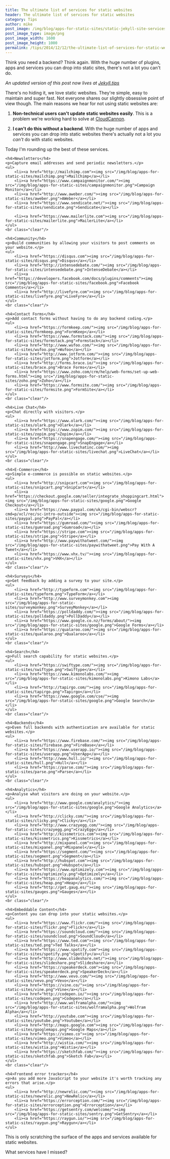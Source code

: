 ```yaml
---
title: The ultimate list of services for static websites
header: The ultimate list of services for static websites
category: Tips
author: mike
post_image: /img/blog/apps-for-static-sites/static-jekyll-site-services.png
post_image_type: image/png
post_image_width: 1600
post_image_height: 1000
permalink: /tips/2014/12/12/the-ultimate-list-of-services-for-static-websites.html
---
```


Think you need a backend? Think again. With the huge number of plugins, apps and services you can drop into static sites, there's not a lot you can't do.

<!-- excerpt stop -->

*An updated version of this post now lives at [Jekyll.tips](http://jekyll.tips/services/)*

There's no hiding it, we love static websites. They're simple, easy to maintain and super fast. Not everyone shares our slightly obsessive point of view though. The main reasons we hear for not using static websites are:

1. **Non-technical users can't update static websites easily**. This is a problem we're working hard to solve at [CloudCannon](http://cloudcannon.com).

2. **I can't do this without a backend**. With the huge number of apps and services you can drop into static websites there's actually not a lot you *can't* do with static websites.  

Today I'm rounding up the best of these services.

<div class="roundup-boxes">

	<h4>Newsletters</h4>
	<p>Capture email addresses and send periodic newsletters.</p>
	<ul>
		<li><a href="http://mailchimp.com"><img src="/img/blog/apps-for-static-sites/mailchimp.png">MailChimp</a></li>
		<li><a href="https://www.campaignmonitor.com/"><img src="/img/blog/apps-for-static-sites/campaignmonitor.png">Campaign Monitor</a></li>
		<li><a href="http://www.aweber.com/"><img src="/img/blog/apps-for-static-sites/aweber.png">AWeber</a></li>
		<li><a href="https://www.sendicate.net/"><img src="/img/blog/apps-for-static-sites/sendicate.png">Sendicate</a></li>

		<li><a href="https://www.mailerlite.com"><img src="/img/blog/apps-for-static-sites/mailerlite.png">MailerLite</a></li>
	</ul>
	<br class="clear"/>

	<h4>Community</h4>
	<p>Build communities by allowing your visitors to post comments on your website.</p>
	<ul>
		<li><a href="https://disqus.com"><img src="/img/blog/apps-for-static-sites/disqus.png">Disqus</a></li>
		<li><a href="http://intensedebate.com/"><img src="/img/blog/apps-for-static-sites/intensedebate.png">IntenseDebate</a></li>
		<li><a href="https://developers.facebook.com/docs/plugins/comments"><img src="/img/blog/apps-for-static-sites/facebook.png">Facebook Comments</a></li>
		<li><a href="http://livefyre.com"><img src="/img/blog/apps-for-static-sites/livefyre.png">LiveFyre</a></li>
	</ul>
	<br class="clear"/>

	<h4>Contact Forms</h4>
	<p>Add contact forms without having to do any backend coding.</p>
	<ul>
		<li><a href="https://formkeep.com/"><img src="/img/blog/apps-for-static-sites/formkeep.png">FormKeep</a></li>
		<li><a href="https://www.formstack.com/"><img src="/img/blog/apps-for-static-sites/formstack.png">Formstack</a></li>
		<li><a href="http://www.wufoo.com/"><img src="/img/blog/apps-for-static-sites/wufoo.png">Wufoo</a></li>
		<li><a href="http://www.jotform.com/"><img src="/img/blog/apps-for-static-sites/jotform.png">Jotform</a></li>
		<li><a href="http://forms.brace.io/"><img src="/img/blog/apps-for-static-sites/brace.png">Brace Forms</a></li>
		<li><a href="https://www.zoho.com/crm/help/web-forms/set-up-web-forms.html"><img src="/img/blog/apps-for-static-sites/zoho.png">Zoho</a></li>
		<li><a href="https://www.formsite.com/"><img src="/img/blog/apps-for-static-sites/formsite.png">FormSite</a></li>
	</ul>
	<br class="clear"/>

	<h4>Live Chat</h4>
	<p>Chat directly with visitors.</p>
	<ul>
		<li><a href="https://www.olark.com/"><img src="/img/blog/apps-for-static-sites/olark.png">Olark</a></li>
		<li><a href="https://www.zopim.com/"><img src="/img/blog/apps-for-static-sites/zopim.png">Zopim</a></li>
		<li><a href="https://snapengage.com/"><img src="/img/blog/apps-for-static-sites/snapengage.png">SnapEngage</a></li>
		<li><a href="http://www.livechatinc.com/"><img src="/img/blog/apps-for-static-sites/livechat.png">LiveChat</a></li>
	</ul>
	<br class="clear"/>

	<h4>E-Commerce</h4>
	<p>Simple e-commerce is possible on static websites.</p>
	<ul>
		<li><a href="http://snipcart.com"><img src="/img/blog/apps-for-static-sites/snipcart.png">SnipCart</a></li>
		<li><a href="https://checkout.google.com/seller/integrate_shoppingcart.html"><img src="/img/blog/apps-for-static-sites/google.png">Google Checkout</a></li>
		<li><a href="https://www.paypal.com/uk/cgi-bin/webscr?cmd=p/xcl/rec/sc-intro-outside"><img src="/img/blog/apps-for-static-sites/paypal.png">PayPal</a></li>
		<li><a href="https://gumroad.com/"><img src="/img/blog/apps-for-static-sites/gumroad.png">Gumroad</a></li>
		<li><a href="https://stripe.com"><img src="/img/blog/apps-for-static-sites/stripe.png">Stripe</a></li>
		<li><a href="http://www.paywithatweet.com/"><img src="/img/blog/apps-for-static-sites/paywithatweet.png">Pay With A Tweet</a></li>
		<li><a href="https://www.vhx.tv/"><img src="/img/blog/apps-for-static-sites/vhx.png">VHX</a></li>
	</ul>
	<br class="clear"/>

	<h4>Surveys</h4>
	<p>Get feedback by adding a survey to your site.</p>
	<ul>
		<li><a href="http://typeform.com"><img src="/img/blog/apps-for-static-sites/typeform.png">TypeForm</a></li>
		<li><a href="http://www.surveymonkey.com"><img src="/img/blog/apps-for-static-sites/surveymonkey.png">SurveyMonkey</a></li>
		<li><a href="https://polldaddy.com/"><img src="/img/blog/apps-for-static-sites/polldaddy.png">PollDaddy</a></li>
		<li><a href="https://www.google.co.nz/forms/about/"><img src="/img/blog/apps-for-static-sites/google.png">Google Forms</a></li>
		<li><a href="https://qualaroo.com/"><img src="/img/blog/apps-for-static-sites/qualaroo.png">Qualaroo</a></li>
	</ul>
	<br class="clear"/>

	<h4>Search</h4>
	<p>Full search capability for static websites.</p>
	<ul>
		<li><a href="https://swiftype.com/"><img src="/img/blog/apps-for-static-sites/swiftype.png">Swiftype</a></li>
		<li><a href="https://www.kimonolabs.com/"><img src="/img/blog/apps-for-static-sites/kimonolabs.png">Kimono Labs</a></li>
		<li><a href="http://tapirgo.com/"><img src="/img/blog/apps-for-static-sites/tapirgo.png">Tapirgo</a></li>
		<li><a href="https://www.google.com/cse/"><img src="/img/blog/apps-for-static-sites/google.png">Google Search</a></li>
	</ul>
	<br class="clear"/>

	<h4>Backends</h4>
	<p>Even full backends with authentication are available for static websites.</p>
	<ul>
		<li><a href="https://www.firebase.com/"><img src="/img/blog/apps-for-static-sites/firebase.png">FireBase</a></li>
		<li><a href="https://www.userapp.io/"><img src="/img/blog/apps-for-static-sites/userapp.png">UserApp</a></li>
		<li><a href="http://www.hull.io/"><img src="/img/blog/apps-for-static-sites/hull.png">Hull</a></li>
		<li><a href="https://parse.com/"><img src="/img/blog/apps-for-static-sites/parse.png">Parse</a></li>
	</ul>
	<br class="clear"/>

	<h4>Analytics</h4>
	<p>Analyse what visitors are doing on your website.</p>
	<ul>
		<li><a href="http://www.google.com/analytics/"><img src="/img/blog/apps-for-static-sites/google.png">Google Analytics</a></li>
		<li><a href="http://clicky.com/"><img src="/img/blog/apps-for-static-sites/clicky.png">Clicky</a></li>
		<li><a href="http://www.crazyegg.com/"><img src="/img/blog/apps-for-static-sites/crazyegg.png">CrazyEgg</a></li>
		<li><a href="http://kissmetrics.com"><img src="/img/blog/apps-for-static-sites/kissmetrics.png">Kissmetrics</a></li>
		<li><a href="http://mixpanel.com"><img src="/img/blog/apps-for-static-sites/mixpanel.png">Mixpanel</a></li>
		<li><a href="https://segment.com/"><img src="/img/blog/apps-for-static-sites/segment.png">Segment</a></li>
		<li><a href="http://hubspot.com"><img src="/img/blog/apps-for-static-sites/hubspot.png">Hubspot</a></li>
		<li><a href="https://www.optimizely.com"><img src="/img/blog/apps-for-static-sites/optimizely.png">Optimizely</a></li>
		<li><a href="https://heapanalytics.com/"><img src="/img/blog/apps-for-static-sites/heap.png">Heap</a></li>
		<li><a href="http://get.gaug.es/"><img src="/img/blog/apps-for-static-sites/gauges.png">Gauges</a></li>
	</ul>
	<br class="clear"/>

	<h4>Embeddable Content</h4>
	<p>Content you can drop into your static websites.</p>
	<ul>
		<li><a href="https://www.flickr.com/"><img src="/img/blog/apps-for-static-sites/flickr.png">Flickr</a></li>
		<li><a href="https://soundcloud.com/"><img src="/img/blog/apps-for-static-sites/soundcloud.png">SoundCloud</a></li>
		<li><a href="https://www.ted.com"><img src="/img/blog/apps-for-static-sites/ted.png">Ted Talks</a></li>
		<li><a href="https://www.spotify.com"><img src="/img/blog/apps-for-static-sites/spotify.png">Spotify</a></li>
		<li><a href="http://www.slideshare.net/"><img src="/img/blog/apps-for-static-sites/slideshare.png">Slideshare</a></li>
		<li><a href="https://speakerdeck.com"><img src="/img/blog/apps-for-static-sites/speakerdeck.png">SpeakerDeck</a></li>
		<li><a href="http://www.vevo.com/"><img src="/img/blog/apps-for-static-sites/vevo.png">Vevo</a></li>
		<li><a href="https://vine.co/"><img src="/img/blog/apps-for-static-sites/vine.png">Vine</a></li>
		<li><a href="http://codepen.io/"><img src="/img/blog/apps-for-static-sites/codepen.png">Codepen</a></li>
		<li><a href="http://www.wolframalpha.com/"><img src="/img/blog/apps-for-static-sites/wolframalpha.png">Wolfram Alpha</a></li>
		<li><a href="http://youtube.com"><img src="/img/blog/apps-for-static-sites/youtube.png">Youtube</a></li>
		<li><a href="http://maps.google.com"><img src="/img/blog/apps-for-static-sites/googlemaps.png">Google Maps</a></li>
		<li><a href="https://vimeo.co"><img src="/img/blog/apps-for-static-sites/vimeo.png">Vimeo</a></li>
		<li><a href="http://wistia.com/"><img src="/img/blog/apps-for-static-sites/wistia.png">Wistia</a></li>
		<li><a href="https://sketchfab.com/"><img src="/img/blog/apps-for-static-sites/sketchfab.png">Sketch Fab</a></li>
	</ul>
	<br class="clear"/>

	<h4>Frontend error trackers</h4>
	<p>As you add more JavaScript to your website it's worth tracking any errors that arise.</p>
	<ul>
		<li><a href="http://newrelic.com/"><img src="/img/blog/apps-for-static-sites/newrelic.png">NewRelic</a></li>
		<li><a href="https://errorception.com/"><img src="/img/blog/apps-for-static-sites/errorception.png">Errorception</a></li>
		<li><a href="https://getsentry.com/welcome/"><img src="/img/blog/apps-for-static-sites/sentry.png">GetSentry</a></li>
		<li><a href="https://raygun.io/"><img src="/img/blog/apps-for-static-sites/raygun.png">Raygun</a></li>
	</ul>
</div>

This is only scratching the surface of the apps and services available for static websites.

What services have I missed?
